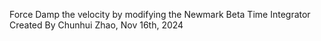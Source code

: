 Force Damp the velocity by modifying the Newmark Beta Time Integrator 
Created By Chunhui Zhao, Nov 16th, 2024